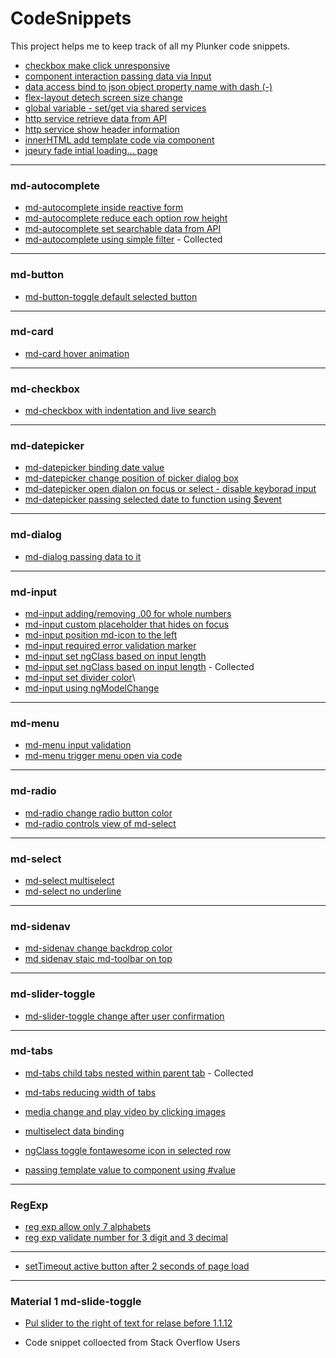 # CodeSnippets
This project helps me to keep track of all my Plunker code snippets.

- [checkbox make click unresponsive](https://plnkr.co/edit/vEwFi4m8KRcPqnf3ROSM?p=preview)
- [component interaction passing data via Input](https://plnkr.co/edit/4dWdQ1yysolJoyDak26v?p=preview)
- [data access bind to json object property name with dash (-)](https://plnkr.co/edit/PGRKKYjaa1Z75xZ0eb6M?p=preview)
- [flex-layout detech screen size change](https://plnkr.co/edit/xwtwIJG1BYOhRuw8d63r?p=info)
- [global variable - set/get via shared services](https://plnkr.co/edit/juF6ICGAqPbXkEHkBuFW?p=info)
- [http service retrieve data from API](https://plnkr.co/edit/malbXKcARC6yImn9irl8?p=preview)
- [http service show header information](https://plnkr.co/edit/MMly1tMo2ZOI2cIWqnit?p=preview)
- [innerHTML add template code via component](https://plnkr.co/edit/MFCcXqmOnj2oxPma6zPg?p=preview)
- [jqeury fade intial loading... page](https://plnkr.co/edit/PMGdYRGgGd16MnexxfbW?p=preview)

---
### md-autocomplete

- [md-autocomplete inside reactive form](https://plnkr.co/edit/Hle6PV?p=preview)
- [md-autocomplete reduce each option row height](https://plnkr.co/edit/AX3kuK6HekrocFujors7?p=info)
- [md-autocomplete set searchable data from API](https://plnkr.co/edit/aa2NNOHdKhB7n8iJcQbT?p=preview)
- [md-autocomplete using simple filter](https://plnkr.co/edit/gdbRkqlYP9vLHXMb8bUx?p=info) - Collected 

---
### md-button

- [md-button-toggle default selected button](https://plnkr.co/edit/MXGJlrv3n4SGCIvW8eoN?p=preview)

---
### md-card

- [md-card hover animation](https://plnkr.co/edit/7hgx0aoAIntWTSQhsyqI?p=preview)

---
### md-checkbox

- [md-checkbox with indentation and live search](https://plnkr.co/edit/xnJjeM?p=info)

---
### md-datepicker

- [md-datepicker binding date value](https://plnkr.co/edit/ucGODHnqlaRi7IgoJNmt?p=preview)
- [md-datepicker change position of picker dialog box](https://plnkr.co/edit/pa7BHs?p=info)
- [md-datepicker open dialon on focus or select - disable keyborad input](https://plnkr.co/edit/sE8hFm7QL2OmfuSQ57yw?p=info)
- [md-datepicker passing selected date to function using $event](https://plnkr.co/edit/05yGj6Zbt4OYIfD3DcON?p=info)


---
### md-dialog

- [md-dialog passing data to it](https://plnkr.co/edit/a9RBS1?p=info)

---
### md-input

- [md-input adding/removing .00 for whole numbers](https://plnkr.co/edit/mrEcN7?p=preview)
- [md-input custom placeholder that hides on focus](https://plnkr.co/edit/8ZtMgM2WFiYTXHE91B0Q?p=preview)
- [md-input position md-icon to the left](https://plnkr.co/edit/ZWQ2XvVbF1TTxClE9W1o?p=info)
- [md-input required error validation marker](https://plnkr.co/edit/KCuvFH2iE4J70dWCyS6S?p=preview)
- [md-input set ngClass based on input length](https://plnkr.co/edit/SMAVc0weZ8wOhgct4DBb?p=info)
- [md-input set ngClass based on input length](https://plnkr.co/edit/Rj3yDy7nnagO2S4lJFiq?p=info) - Collected 
- [md-input set divider color](https://plnkr.co/edit/YXBeEXrJsZdLMiRm9FYM?p=preview)\
- [md-input using ngModelChange](https://plnkr.co/edit/SMAVc0weZ8wOhgct4DBb?p=info)

---
### md-menu

- [md-menu input validation](https://plnkr.co/edit/MXvrumvS5tfLW3okwFlL?p=info)
- [md-menu trigger menu open via code](https://plnkr.co/edit/2RsFsWINTJZncAeyfBXu?p=preview)

---
### md-radio

- [md-radio change radio button color](https://plnkr.co/edit/Kicel64qp3bCz3it3wOn?p=info)
- [md-radio controls view of md-select](https://plnkr.co/edit/Pop6QZUVcxYi8ILr0yRZ?p=preview)

---
### md-select

- [md-select multiselect](https://plnkr.co/edit/8HuIDnlFHTHe56HC4jby?p=preview)
- [md-select no underline](https://plnkr.co/edit/B4HmhT?p=preview)

---
### md-sidenav

- [md-sidenav change backdrop color](https://plnkr.co/edit/sCSNQj?p=info)
- [md sidenav staic md-toolbar on top](https://plnkr.co/edit/XiRo7lpy1coqcH4deynJ?p=preview)

---
### md-slider-toggle

- [md-slider-toggle change after user confirmation](https://plnkr.co/edit/8oehVZ?p=preview)

---
### md-tabs

- [md-tabs child tabs nested within parent tab](https://plnkr.co/edit/k5vPuvUCO123Gu1iEr7T?p=preview) - Collected 
- [md-tabs reducing width of tabs](https://plnkr.co/edit/WiQPQX96FNckPkto4bK8?p=info)

- [media change and play video by clicking images](https://plnkr.co/edit/brVk1VRsKQRD4NXPfBRl?p=info)
- [multiselect data binding](https://plnkr.co/edit/rzP1J0nPxh8yZ3DwfE38?p=preview)
- [ngClass toggle fontawesome icon in selected row](https://plnkr.co/edit/JynCa6TSMU4co47bsWf1?p=preview)
- [passing template value to component using #value](https://plnkr.co/edit/sACOMiRWRNPgciw7Eiiq?p=preview)

---
### RegExp
- [reg exp allow only 7 alphabets](https://plnkr.co/edit/xVgRba4nNCWZxfnSuRPa?p=preview)
- [reg exp validate number for 3 digit and 3 decimal](https://plnkr.co/edit/dQ8uWz3HRqpzGpacQAnZ?p=preview)

---
- [setTimeout active button after 2 seconds of page load](https://plnkr.co/edit/WBkHTStRTxtDLFCIAEzV?p=preview)

---
### Material 1 md-slide-toggle

- [Pul slider to the right of text for relase before 1.1.12](https://codepen.io/nehal90/pen/pwabyj)

* Code snippet colloected from Stack Overflow Users
